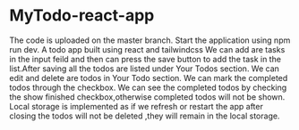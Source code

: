 # MyTodo-react-app
The code is uploaded on the master branch.
Start the application using npm run dev.
A todo app built using react and tailwindcss
We can add are tasks in the input feild and then can press the save button to add the task in the list.After saving all the todos are listed under Your Todos section.
We can edit and delete are todos in Your Todo section.
We can mark the completed todos through the checkbox.
We can see the completed todos by checking the show finished checkbox,otherwise completed todos will not be shown.
Local storage is implemented as if we refresh or restart the app after closing the todos will not be deleted ,they will remain in the local storage.
